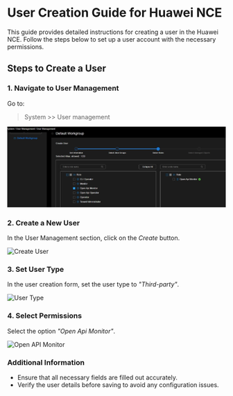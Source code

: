 # User Creation Guide for Huawei NCE

This guide provides detailed instructions for creating a user in the Huawei NCE. Follow the steps below to set up a user account with the necessary permissions.

## Steps to Create a User

### 1. Navigate to User Management

Go to:

> System >> User management

![System Navigation](../imgs/roles.jpeg)

### 2. Create a New User

In the User Management section, click on the *Create* button.

![Create User](path/to/create-user-image.png)

### 3. Set User Type

In the user creation form, set the user type to *"Third-party"*.

![User Type](path/to/user-type-image.png)

### 4. Select Permissions

Select the option *"Open Api Monitor"*.

![Open API Monitor](path/to/open-api-monitor-image.png)

### Additional Information

- Ensure that all necessary fields are filled out accurately.
- Verify the user details before saving to avoid any configuration issues.
